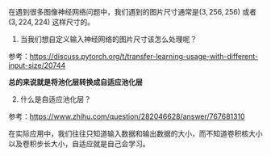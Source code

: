 在遇到很多图像神经网络问题中，我们遇到的图片尺寸通常是$(3, 256, 256)$ 或者 $(3, 224, 224)$ 这样尺寸的。

1. 当我们想自定义输入神经网络的图片尺寸该怎么处理呢？

参考：https://discuss.pytorch.org/t/transfer-learning-usage-with-different-input-size/20744

**总的来说就是将池化层转换成自适应池化层**

2. 什么是自适应池化层？

参考：https://www.zhihu.com/question/282046628/answer/767681310

在实际应用中，我们往往只知道输入数据和输出数据的大小，而不知道卷积核大小以及卷积步长大小，自适应就是自己会学习。



